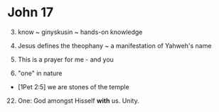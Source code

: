 # John 17

3) know ~ ginyskusin ~ hands-on knowledge


6) Jesus defines the theophany ~ a manifestation of Yahweh's name



20) This is a prayer for me - and you

21) "one" in nature 
- [1Pet 2:5] we are stones of the temple

22) One: God amongst Hisself __with__ us.  Unity.
